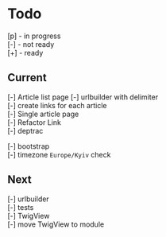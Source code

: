 # Todo

[p] - in progress  
[-] - not ready  
[+] - ready  

## Current

[-] Article list page 
    [-] urlbuilder with delimiter  
    [-] create links for each article  
[-] Single article page  
[-] Refactor Link  
[-] deptrac  

[-] bootstrap  
    [-] timezone `Europe/Kyiv` check  

## Next

[-] urlbuilder  
[-] tests  
    [-] TwigView  
[-] move TwigView to module  
